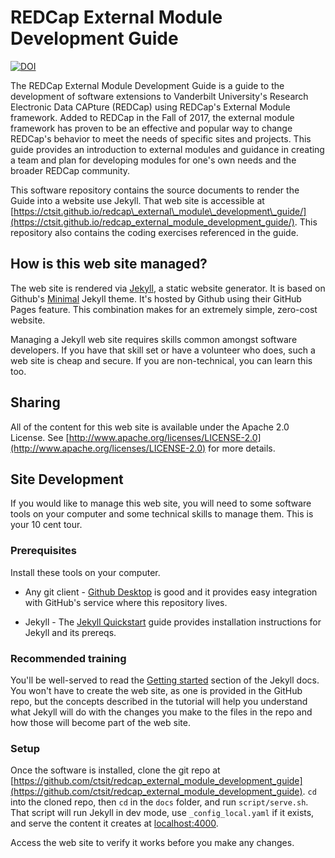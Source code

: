 # REDCap External Module Development Guide

[![DOI](https://zenodo.org/badge/223246066.svg)](https://zenodo.org/badge/latestdoi/223246066)

The REDCap External Module Development Guide is a guide to the development of software extensions to Vanderbilt University's Research Electronic Data CAPture (REDCap) using REDCap's External Module framework. Added to REDCap in the Fall of 2017, the external module framework has proven to be an effective and popular way to change REDCap's behavior to meet the needs of specific sites and projects. This guide provides an introduction to external modules and guidance in creating a team and plan for developing modules for one's own needs and the broader REDCap community.

This software repository contains the source documents to render the Guide into a website use Jekyll. That web site is accessible at [https://ctsit.github.io/redcap\_external\_module\_development\_guide/](https://ctsit.github.io/redcap_external_module_development_guide/). This repository also contains the coding exercises referenced in the guide.

## How is this web site managed?

The web site is rendered via [Jekyll](jekyllrb.com), a static website generator. It is based on Github's [Minimal](https://github.com/pages-themes/minimal) Jekyll theme. It's hosted by Github using their GitHub Pages feature. This combination makes for an extremely simple, zero-cost website.

Managing a Jekyll web site requires skills common amongst software developers. If you have that skill set or have a volunteer who does, such a web site is cheap and secure. If you are non-technical, you can learn this too.


## Sharing

All of the content for this web site is available under the Apache 2.0 License. See [http://www.apache.org/licenses/LICENSE-2.0](http://www.apache.org/licenses/LICENSE-2.0) for more details.


## Site Development

If you would like to manage this web site, you will need to some software tools on your computer and some technical skills to manage them. This is your 10 cent tour.


### Prerequisites

Install these tools on your computer.

* Any git client - [Github Desktop](https://desktop.github.com/) is good and it provides easy integration with GitHub's service where this repository lives.

* Jekyll - The [Jekyll Quickstart](https://jekyllrb.com/docs/) guide provides installation instructions for Jekyll and its prereqs.


### Recommended training

You'll be well-served to read the [Getting started](https://jekyllrb.com/docs/) section of the Jekyll docs. You won't have to create the web site, as one is provided in the GitHub repo, but the concepts described in the tutorial will help you understand what Jekyll will do with the changes you make to the files in the repo and how those will become part of the web site.


### Setup

Once the software is installed, clone the git repo at [https://github.com/ctsit/redcap_external_module_development_guide](https://github.com/ctsit/redcap_external_module_development_guide). `cd` into the cloned repo, then `cd` in the `docs` folder, and run `script/serve.sh`. That script will run Jekyll in dev mode, use `_config_local.yaml` if it exists, and serve the content it creates at [localhost:4000](http://localhost:4000).

Access the web site to verify it works before you make any changes.

